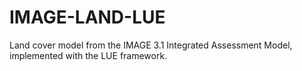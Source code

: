 # IMAGE-LAND-LUE
Land cover model from the IMAGE 3.1 Integrated Assessment Model, implemented with the LUE framework.
